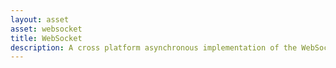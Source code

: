 ```yaml
---
layout: asset
asset: websocket
title: WebSocket
description: A cross platform asynchronous implementation of the WebSockets protocol.
---
```


